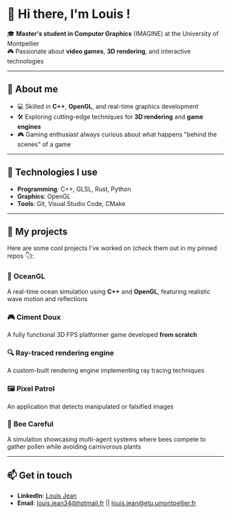 # 👋 Hi there, I'm Louis !

🎓 **Master's student in Computer Graphics** (IMAGINE) at the University of Montpellier  
🎮 Passionate about **video games**, **3D rendering**, and interactive technologies

---

## 🚀 About me
- 💻 Skilled in **C++**, **OpenGL**, and real-time graphics development
- 🛠️ Exploring cutting-edge techniques for **3D rendering** and **game engines**
- 🎮 Gaming enthusiast always curious about what happens "behind the scenes" of a game

---

## 🔨 Technologies I use
- **Programming**: C++, GLSL, Rust, Python
- **Graphics**: OpenGL 
- **Tools**: Git, Visual Studio Code, CMake

---

## 📌 My projects
Here are some cool projects I've worked on (check them out in my pinned repos 👇):

### 🌊 **OceanGL**  
A real-time ocean simulation using **C++** and **OpenGL**, featuring realistic wave motion and reflections

### 🎮 **Ciment Doux**  
A fully functional 3D FPS platformer game developed **from scratch**
### 🔍 **Ray-traced rendering engine**  
A custom-built rendering engine implementing ray tracing techniques

### 🖼️ **Pixel Patrol**  
An application that detects manipulated or falsified images

### 🐝 **Bee Careful**  
A simulation showcasing multi-agent systems where bees compete to gather pollen while avoiding carnivorous plants

---

## 📫 Get in touch
- **LinkedIn**: [Louis Jean](https://www.linkedin.com/in/louis-jean-301826300)  
- **Email**: louis.jean34@hotmail.fr || louis.jean@etu.umontpellier.fr  
